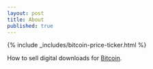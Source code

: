 ```yaml
---
layout: post
title: About
published: true
---
```


{% include _includes/bitcoin-price-ticker.html %}

How to sell digital downloads for <a href="http://www.weusecoins.com">Bitcoin</a>.
